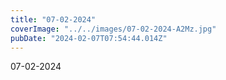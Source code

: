 ```yaml
---
title: "07-02-2024"
coverImage: "../../images/07-02-2024-A2Mz.jpg"
pubDate: "2024-02-07T07:54:44.014Z"
---
```


07-02-2024
